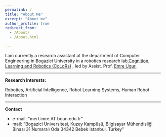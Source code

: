 ```yaml
---
permalink: /
title: "About Me"
excerpt: "About me"
author_profile: true
redirect_from: 
  - /About/
  - /About.html

---
```

 I am currently a research assistant at the department of Computer Engineering in Bogazici University in a robotics research lab,[Cognition, Learning and Robotics (CoLoRs)](https://www.colors.boun.edu.tr) , led by Assist. Prof. [Emre Ugur](https://www.cmpe.boun.edu.tr/~emre/), 

---
**Research Interests:** 

Robotics, Artificial Intelligence, Robot Learning Systems, Human Robot Interaction

---
**Contact**
* e-mail: "mert.imre AT boun.edu.tr"
* mail: "Bogazici Universitesi, Kuzey Kampüsü, Bilgisayar Mühendisliği Binası 31 Numaralı Oda 34342 Bebek İstanbul, Turkey" 

